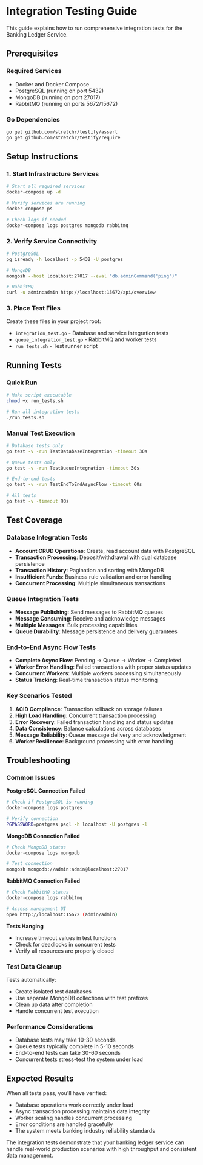 # Integration Testing Guide

This guide explains how to run comprehensive integration tests for the Banking Ledger Service.

## Prerequisites

### Required Services
- Docker and Docker Compose
- PostgreSQL (running on port 5432)
- MongoDB (running on port 27017)  
- RabbitMQ (running on ports 5672/15672)

### Go Dependencies
```bash
go get github.com/stretchr/testify/assert
go get github.com/stretchr/testify/require
```

## Setup Instructions

### 1. Start Infrastructure Services
```bash
# Start all required services
docker-compose up -d

# Verify services are running
docker-compose ps

# Check logs if needed
docker-compose logs postgres mongodb rabbitmq
```

### 2. Verify Service Connectivity
```bash
# PostgreSQL
pg_isready -h localhost -p 5432 -U postgres

# MongoDB 
mongosh --host localhost:27017 --eval "db.adminCommand('ping')"

# RabbitMQ
curl -u admin:admin http://localhost:15672/api/overview
```

### 3. Place Test Files
Create these files in your project root:
- `integration_test.go` - Database and service integration tests
- `queue_integration_test.go` - RabbitMQ and worker tests
- `run_tests.sh` - Test runner script

## Running Tests

### Quick Run
```bash
# Make script executable
chmod +x run_tests.sh

# Run all integration tests
./run_tests.sh
```

### Manual Test Execution
```bash
# Database tests only
go test -v -run TestDatabaseIntegration -timeout 30s

# Queue tests only  
go test -v -run TestQueueIntegration -timeout 30s

# End-to-end tests
go test -v -run TestEndToEndAsyncFlow -timeout 60s

# All tests
go test -v -timeout 90s
```

## Test Coverage

### Database Integration Tests
- **Account CRUD Operations**: Create, read account data with PostgreSQL
- **Transaction Processing**: Deposit/withdrawal with dual database persistence
- **Transaction History**: Pagination and sorting with MongoDB
- **Insufficient Funds**: Business rule validation and error handling
- **Concurrent Processing**: Multiple simultaneous transactions

### Queue Integration Tests  
- **Message Publishing**: Send messages to RabbitMQ queues
- **Message Consuming**: Receive and acknowledge messages
- **Multiple Messages**: Bulk processing capabilities
- **Queue Durability**: Message persistence and delivery guarantees

### End-to-End Async Flow Tests
- **Complete Async Flow**: Pending -> Queue -> Worker -> Completed
- **Worker Error Handling**: Failed transactions with proper status updates
- **Concurrent Workers**: Multiple workers processing simultaneously
- **Status Tracking**: Real-time transaction status monitoring

### Key Scenarios Tested
1. **ACID Compliance**: Transaction rollback on storage failures
2. **High Load Handling**: Concurrent transaction processing
3. **Error Recovery**: Failed transaction handling and status updates
4. **Data Consistency**: Balance calculations across databases
5. **Message Reliability**: Queue message delivery and acknowledgment
6. **Worker Resilience**: Background processing with error handling

## Troubleshooting

### Common Issues

**PostgreSQL Connection Failed**
```bash
# Check if PostgreSQL is running
docker-compose logs postgres

# Verify connection
PGPASSWORD=postgres psql -h localhost -U postgres -l
```

**MongoDB Connection Failed**
```bash
# Check MongoDB status
docker-compose logs mongodb

# Test connection
mongosh mongodb://admin:admin@localhost:27017
```

**RabbitMQ Connection Failed**
```bash
# Check RabbitMQ status
docker-compose logs rabbitmq

# Access management UI
open http://localhost:15672 (admin/admin)
```

**Tests Hanging**
- Increase timeout values in test functions
- Check for deadlocks in concurrent tests
- Verify all resources are properly closed

### Test Data Cleanup
Tests automatically:
- Create isolated test databases
- Use separate MongoDB collections with test prefixes
- Clean up data after completion
- Handle concurrent test execution

### Performance Considerations
- Database tests may take 10-30 seconds
- Queue tests typically complete in 5-10 seconds
- End-to-end tests can take 30-60 seconds
- Concurrent tests stress-test the system under load

## Expected Results

When all tests pass, you'll have verified:
- Database operations work correctly under load
- Async transaction processing maintains data integrity
- Worker scaling handles concurrent processing
- Error conditions are handled gracefully
- The system meets banking industry reliability standards

The integration tests demonstrate that your banking ledger service can handle real-world production scenarios with high throughput and consistent data management.